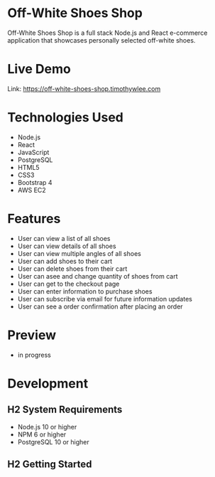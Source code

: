 # Off-White Shoes Shop
Off-White Shoes Shop is a full stack Node.js and React e-commerce application that showcases personally selected off-white shoes.

# Live Demo
Link: https://off-white-shoes-shop.timothywlee.com

# Technologies Used
* Node.js
* React
* JavaScript
* PostgreSQL
* HTML5
* CSS3
* Bootstrap 4
* AWS EC2

# Features
* User can view a list of all shoes
* User can view details of all shoes
* User can view multiple angles of all shoes
* User can add shoes to their cart
* User can delete shoes from their cart
* User can asee and change quantity of shoes from cart
* User can get to the checkout page
* User can enter information to purchase shoes
* User can subscribe via email for future information updates
* User can see a order confirmation after placing an order

# Preview
* in progress

# Development
## H2 System Requirements
* Node.js 10 or higher
* NPM 6 or higher
* PostgreSQL 10 or higher

## H2 Getting Started

